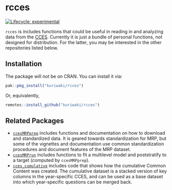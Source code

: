 rcces
================

<!-- badges: start -->

[![Lifecycle:
experimental](https://img.shields.io/badge/lifecycle-experimental-orange.svg)](https://www.tidyverse.org/lifecycle/#experimental)
<!-- badges: end -->

`rcces` is includes functions that could be useful in reading in and
analyzing data from the
[CCES](https://dataverse.harvard.edu/dataset.xhtml?persistentId=doi:10.7910/DVN/II2DB6).
Currently it is just a bundle of personal functions, not designed for
distribution. For the latter, you may be interested in the other
repositories listed below.

## Installation

The package will not be on CRAN. You can install it via:

``` r
pak::pkg_install("kuriwaki/rcces")
```

Or, equivalently,

``` r
remotes::install_github("kuriwaki/rcces")
```

## Related Packages

- [`ccesMRPprep`](https://www.shirokuriwaki.com/ccesMRPprep/reference/index.html)
  includes functions and documentation on how to download and
  standardized data. It is geared towards standardization for MRP, but
  some of the vignettes and documentation use common standardization
  procedures and document features of the MRP dataset.
- [`ccesMRPrun`](https://github.com/kuriwaki/ccesMRPrun/tree/master/R)
  includes functions to fit a multilevel model and poststratify to a
  target (computed by `ccesMRPprep`).
- [`cces_cumulative`](https://github.com/kuriwaki/cces_cumulative)
  includes code that shows how the cumulative Common Content was
  created. The cumulative dataset is a stacked version of key columns in
  the year-specific CCES, and can be used as a base dataset into which
  year-specific questions can be merged back.
